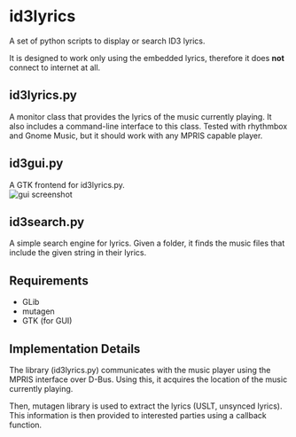 id3lyrics
=========
A set of python scripts to display or search ID3 lyrics.

It is designed to work only using the embedded lyrics, therefore it does
**not** connect to internet at all.

id3lyrics.py
------------
A monitor class that provides the lyrics of the music currently playing.
It also includes a command-line interface to this class.
Tested with rhythmbox and Gnome Music, but it should work with
any MPRIS capable player.

id3gui.py
---------
A GTK frontend for id3lyrics.py.  
![gui screenshot](https://cloud.githubusercontent.com/assets/8158408/11224415/89906e1c-8d7d-11e5-9545-ff47cfc27561.png)

id3search.py
------------
A simple search engine for lyrics. Given a folder, it finds the music files
that include the given string in their lyrics.

Requirements
------------
* GLib
* mutagen
* GTK (for GUI)

Implementation Details
----------------------
The library (id3lyrics.py) communicates with the music player using the
MPRIS interface over D-Bus. Using this, it acquires the location of the
music currently playing.

Then, mutagen library is used to extract the lyrics (USLT, unsynced lyrics).
This information is then provided to interested parties using a callback
function.
